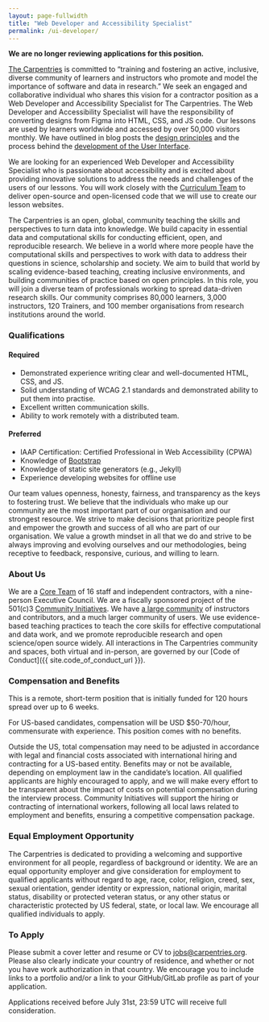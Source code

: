 ```yaml
---
layout: page-fullwidth
title: "Web Developer and Accessibility Specialist"
permalink: /ui-developer/
---
```


**We are no longer reviewing applications for this position.**

[The Carpentries](http://carpentries.org/) is committed to “training and
fostering an active, inclusive, diverse community of learners and instructors
who promote and model the importance of software and data in research.” We seek
an engaged and collaborative individual who shares this vision for a contractor
position as a Web Developer and Accessibility Specialist for The Carpentries. 
The Web Developer and Accessibility Specialist will have the
responsibility of converting designs from Figma into HTML, CSS, and JS code. Our
lessons are used by learners worldwide and accessed by over 50,000 visitors
monthly. We have outlined in blog posts the [design
principles](https://carpentries.org/blog/2020/08/lesson-template-design/) and
the process behind the [development of the User
Interface](https://carpentries.org/blog/2021/05/lesson-template-design-process/).

We are looking for an experienced Web Developer and Accessibility Specialist who
is passionate about accessibility and is excited about providing innovative
solutions to address the needs and challenges of the users of our lessons. You
will work closely with the [Curriculum
Team](https://carpentries.org/core-team-projects/#curriculum-team) to deliver
open-source and open-licensed code that we will use to create our lesson
websites.

The Carpentries is an open, global, community teaching the skills and
perspectives to turn data into knowledge. We build capacity in essential data
and computational skills for conducting efficient, open, and reproducible
research. We believe in a world where more people have the computational skills
and perspectives to work with data to address their questions in science,
scholarship and society. We aim to build that world by scaling evidence-based
teaching, creating inclusive environments, and building communities of practice
based on open principles. In this role, you will join a diverse team of
professionals working to spread data-driven research skills. Our community
comprises 80,000 learners, 3,000 instructors, 120 Trainers, and 100 member
organisations from research institutions around the world.


### Qualifications

#### Required

* Demonstrated experience writing clear and well-documented HTML, CSS, and JS.
* Solid understanding of WCAG 2.1 standards and demonstrated ability to put them
  into practise.
* Excellent written communication skills.
* Ability to work remotely with a distributed team.

#### Preferred

* IAAP Certification: Certified Professional in Web Accessibility (CPWA)
* Knowledge of [Bootstrap](https://getbootstrap.com/)
* Knowledge of static site generators (e.g., Jekyll)
* Experience developing websites for offline use

Our team values openness, honesty, fairness, and transparency as the keys to
fostering trust. We believe that the individuals who make up our community are
the most important part of our organisation and our strongest resource. We
strive to make decisions that prioritize people first and empower the growth and
success of all who are part of our organisation. We value a growth mindset in
all that we do and strive to be always improving and evolving ourselves and our
methodologies, being receptive to feedback, responsive, curious, and willing to
learn.

### About Us

We are a [Core Team](https://carpentries.org/team/) of 16 staff and independent
contractors, with a nine-person Executive Council. We are a fiscally sponsored
project of the 501(c)3 [Community Initiatives](http://communityin.org/). We have
[a large community](https://carpentries.org/instructors-map/) of instructors and
contributors, and a much larger community of users. We use evidence-based
teaching practices to teach the core skills for effective computational and data
work, and we promote reproducible research and open science/open source widely.
All interactions in The Carpentries community and spaces, both virtual and
in-person, are governed by our [Code of
Conduct]({{ site.code_of_conduct_url }}).


### Compensation and Benefits

This is a remote, short-term position that is initially funded for 120 hours
spread over up to 6 weeks.

For US-based candidates, compensation will be USD $50-70/hour, commensurate with
experience. This position comes with no benefits.

Outside the US, total compensation may need to be adjusted in accordance with
legal and financial costs associated with international hiring and contracting
for a US-based entity. Benefits may or not be available, depending on employment
law in the candidate’s location. All qualified applicants are highly encouraged
to apply, and we will make every effort to be transparent about the impact of
costs on potential compensation during the interview process. Community
Initiatives will support the hiring or contracting of international workers,
following all local laws related to employment and benefits, ensuring a
competitive compensation package.

### Equal Employment Opportunity

The Carpentries is dedicated to providing a welcoming and supportive environment
for all people, regardless of background or identity. We are an equal
opportunity employer and give consideration for employment to qualified
applicants without regard to age, race, color, religion, creed, sex, sexual
orientation, gender identity or expression, national origin, marital status,
disability or protected veteran status, or any other status or characteristic
protected by US federal, state, or local law. We encourage all qualified
individuals to apply.

### To Apply

Please submit a cover letter and resume or CV to
[jobs@carpentries.org](mailto:jobs@carpentries.org). Please also clearly
indicate your country of residence, and whether or not you have work
authorization in that country. We encourage you to include links to a portfolio
and/or a link to your GitHub/GitLab profile as part of your application.

Applications received before July 31st, 23:59 UTC will receive full consideration.
